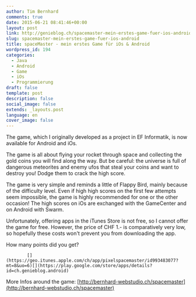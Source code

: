 ```yaml
---
author: Tim Bernhard
comments: true
date: 2015-06-21 08:41:46+00:00
layout: post
link: http://genieblog.ch/spacemaster-mein-erstes-game-fuer-ios-android/
slug: spacemaster-mein-erstes-game-fuer-ios-android
title: spaceMaster - mein erstes Game für iOs & Android
wordpress_id: 194
categories:
  - Java
  - Android 
  - Game 
  - iOs 
  - Programmierung
draft: false
template: post
description: false
social_image: false
extends: _layouts.post
language: en
cover_image: false
---
```


The game, which I originally developed as a project in EF Informatik, is now available for Android and iOs.

The game is all about flying your rocket through space and collecting the gold coins you will find along the way.
But be careful: the universe is full of dangerous meteorites and enemy ufos that steal your coins and want to destroy you! Dodge them to crack the high score.

The game is very simple and reminds a little of Flappy Bird, mainly because of the difficulty level.
Even if high high scores on the first few attempts seem impossible, the game is highly recommended for one or the other occasion! The high scores on iOs are exchanged with the GameCenter and on Android with Swarm.

Unfortunately, offering apps in the iTunes Store is not free, so I cannot offer the game for free.
However, the price of CHF 1.- is comparatively very low, so hopefully these costs won't prevent you from downloading the app.

How many points did you get?

			[](https://geo.itunes.apple.com/ch/app/pixelspacemaster/id993483077?mt=8&uo=6)[](https://play.google.com/store/apps/details?id=ch.genieblog.android)

More Infos around the game: [http://bernhard-webstudio.ch/spacemaster](http://bernhard-webstudio.ch/spacemaster)
